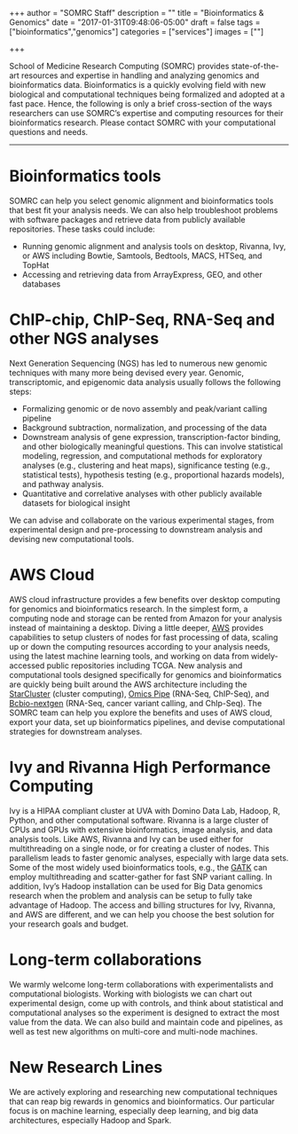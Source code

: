 +++
author = "SOMRC Staff"
description = ""
title = "Bioinformatics & Genomics"
date = "2017-01-31T09:48:06-05:00"
draft = false
tags = ["bioinformatics","genomics"]
categories = ["services"]
images = [""]

+++

<p class=lead>School of Medicine Research Computing (SOMRC) provides state-of-the-art resources and expertise in handling and analyzing genomics and bioinformatics data. Bioinformatics is a quickly evolving field with new biological and computational techniques being formalized and adopted at a fast pace. Hence, the following is only a brief cross-section of the ways researchers can use SOMRC’s expertise and computing resources for their bioinformatics research. Please contact SOMRC with your computational questions and needs.</p>

<hr size=1 />

# Bioinformatics tools

SOMRC can help you select genomic alignment and bioinformatics tools that best fit your analysis needs. We can also help troubleshoot problems with software packages and retrieve data from publicly available repositories. These tasks could include:

-	Running genomic alignment and analysis tools on desktop, Rivanna, Ivy, or AWS including Bowtie, Samtools, Bedtools, MACS, HTSeq, and TopHat
-	Accessing and retrieving data from ArrayExpress, GEO, and other databases

# ChIP-chip, ChIP-Seq, RNA-Seq and other NGS analyses

Next Generation Sequencing (NGS) has led to numerous new genomic techniques with many more being devised every year. Genomic, transcriptomic, and epigenomic data analysis usually follows the following steps:

-	Formalizing genomic or de novo assembly and peak/variant calling pipeline 
-	Background subtraction, normalization, and processing of the data
-	Downstream analysis of gene expression, transcription-factor binding, and other biologically meaningful questions. This can involve statistical modeling, regression, and computational methods for exploratory analyses (e.g., clustering and heat maps), significance testing (e.g., statistical tests), hypothesis testing (e.g., proportional hazards models), and pathway analysis. 
-	Quantitative and correlative analyses with other publicly available datasets for biological insight
 
We can advise and collaborate on the various experimental stages, from experimental design and pre-processing to downstream analysis and devising new computational tools.


# AWS Cloud

AWS cloud infrastructure provides a few benefits over desktop computing for genomics and bioinformatics research. In the simplest form, a computing node and storage can be rented from Amazon for your analysis instead of maintaining a desktop. Diving a little deeper, [AWS](https://aws.amazon.com/health/genomics/) provides capabilities to setup clusters of nodes for fast processing of data, scaling up or down the computing resources according to your analysis needs, using the latest machine learning tools, and working on data from widely-accessed public repositories including TCGA. New analysis and computational tools designed specifically for genomics and bioinformatics are quickly being built around the AWS architecture including the [StarCluster](http://www.oliverelliott.org/article/computing/tut_bio_aws/) (cluster computing), [Omics Pipe](http://omics-pipe.readthedocs.io/en/latest/about.html) (RNA-Seq, ChIP-Seq), and [Bcbio-nextgen](http://bcbio-nextgen.readthedocs.io/en/latest/contents/pipelines.html) (RNA-Seq, cancer variant calling, and ChIp-Seq). The SOMRC team can help you explore the benefits and uses of AWS cloud, export your data, set up bioinformatics pipelines, and devise computational strategies for downstream analyses.

# Ivy and Rivanna High Performance Computing

Ivy is a HIPAA compliant cluster at UVA with Domino Data Lab, Hadoop, R, Python, and other computational software. Rivanna is a large cluster of CPUs and GPUs with extensive bioinformatics, image analysis, and data analysis tools. Like AWS, Rivanna and Ivy can be used either for multithreading on a single node, or for creating a cluster of nodes. This parallelism leads to faster genomic analyses, especially with large data sets. Some of the most widely used bioinformatics tools, e.g., the [GATK]((https://software.broadinstitute.org/gatk/guide/article.php?id=1988)) can employ multithreading and scatter-gather for fast SNP variant calling. In addition, Ivy’s Hadoop installation can be used for Big Data genomics research when the problem and analysis can be setup to fully take advantage of Hadoop. The access and billing structures for Ivy, Rivanna, and AWS are different, and we can help you choose the best solution for your research goals and budget. 


# Long-term collaborations
We warmly welcome long-term collaborations with experimentalists and computational biologists. Working with biologists we can chart out experimental design, come up with controls, and think about statistical and computational analyses so the experiment is designed to extract the most value from the data. We can also build and maintain code and pipelines, as well as test new algorithms on multi-core and multi-node machines.


# New Research Lines
We are actively exploring and researching new computational techniques that can reap big rewards in genomics and bioinformatics. Our particular focus is on machine learning, especially deep learning, and big data architectures, especially Hadoop and Spark.
